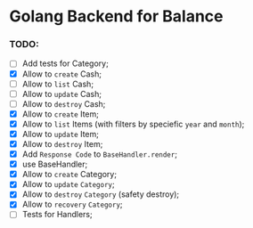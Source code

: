 # Golang Backend for Balance

### TODO:
- [ ] Add tests for Category;
- [x] Allow to `create` Cash;
- [ ] Allow to `list` Cash;
- [ ] Allow to `update` Cash;
- [ ] Allow to `destroy` Cash;
- [x] Allow to `create` Item;
- [x] Allow to `list` Items (with filters by speciefic `year` and `month`);
- [x] Allow to `update` Item;
- [x] Allow to `destroy` Item;
- [x] Add `Response Code` to `BaseHandler.render`;
- [x] use BaseHandler;
- [x] Allow to `create` Category;
- [x] Allow to `update` `Category`;
- [x] Allow to `destroy` `Category` (safety destroy);
- [x] Allow to `recovery` `Category`;
- [ ] Tests for Handlers;
